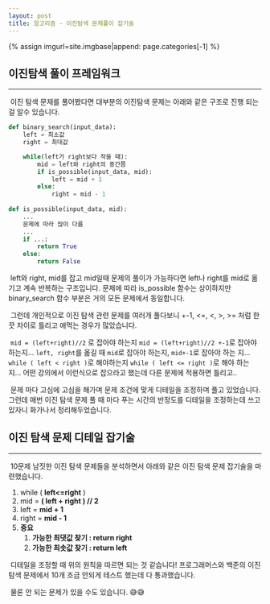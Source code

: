 ```yaml
---
layout: post
title: 알고리즘 - 이진탐색 문제풀이 잡기술
---
```

{% assign imgurl=site.imgbase|append: page.categories[-1] %}

## 이진탐색 풀이 프레임워크

---

&nbsp;이진 탐색 문제를 풀어봤다면 대부분의 이진탐색 문제는 아래와 같은 구조로 진행 되는 걸 알수 있습니다.

```python
def binary_search(input_data):
    left = 최소값
    right = 최대값

    while(left가 right보다 작을 때):
		mid = left와 right의 중간쯤
		if is_possible(input_data, mid):
            left = mid + 1
        else:
            right = mid - 1
            
def is_possible(input_data, mid):
    ...
    문제에 따라 많이 다름
    ...
    if ...:
        return True
   	else:
        return False
```

&nbsp;left와 right, mid를 잡고 mid일때 문제의 풀이가 가능하다면 left나 right를 mid로 옮기고 계속 반복하는 구조입니다. 문제에 따라 is_possible 함수는 상이하지만 binary_search 함수 부분은 거의 모든 문제에서 동일합니다.

&nbsp;그런데 개인적으로 이진 탐색 관련 문제를 여러개 풀다보니 +-1, <=, <, >, >= 처럼 한 끗 차이로 틀리고 애먹는 경우가 많았습니다.

&nbsp;`mid = (left+right)//2` 로 잡아야 하는지 `mid = (left+right)//2 +-1`로 잡아야 하는지...  `left, right`를 옮길 때 `mid`로 잡아야 하는지, `mid+-1`로 잡아야 하는 지...  `while ( left < right )`로 해야하는지 `while ( left <= right )`로 해야 하는지... 어떤 강의에서 이런식으로 잡으라고 했는데 다른 문제에 적용하면 틀리고..

&nbsp;문제 마다 고심에 고심을 해가며 문제 조건에 맞게 디테일을 조정하며 풀고 있었습니다. 그런데 매번 이진 탐색 문제 풀 때 마다 푸는 시간의 반정도를 디테일을 조정하는데 쓰고 있자니 화가나서 정리해두었습니다.



## 이진 탐색 문제 디테일 잡기술

---

&nbsp;10문제 남짓한 이진 탐색 문제들을 분석하면서 아래와 같은 이진 탐색 문제 잡기술을 마련했습니다. 

1. while ( **left<=right** )
2. mid = **( left + right ) // 2**
3. left = **mid + 1**
4. right = **mid - 1**
5. **중요**
   1. **가능한 최댓값 찾기 : return right**
   2. **가능한 최솟값 찾기 : return left**

&nbsp;디테일을 조정할 때 위의 원칙을 따르면 되는 것 같습니다! 프로그래머스와 백준의 이진탐색 문제에서 10개 조금 안되게 테스트 했는데 다 통과했습니다.

&nbsp;물론 안 되는 문제가 있을 수도 있습니다. 😅😅